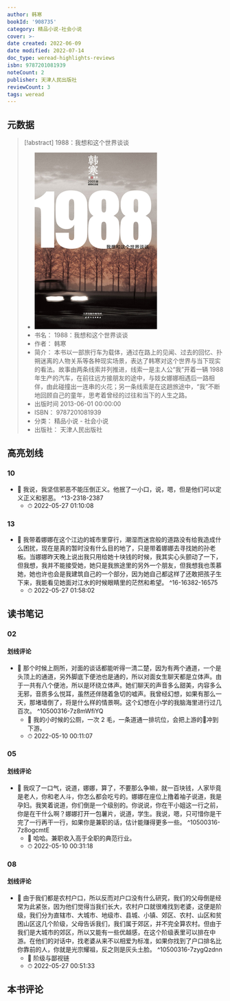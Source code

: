```yaml
---
author: 韩寒
bookId: '908735'
category: 精品小说-社会小说
cover: >-
date created: 2022-06-09
date modified: 2022-07-14
doc_type: weread-highlights-reviews
isbn: 9787201081939
noteCount: 2
publisher: 天津人民出版社
reviewCount: 3
tags: weread
---
```


## 元数据

> [!abstract] 1988：我想和这个世界谈谈
> - ![ 1988：我想和这个世界谈谈|200](Extras/Media/_1988：我想和这个世界谈谈!200.jpg)
> - 书名： 1988：我想和这个世界谈谈
> - 作者： 韩寒
> - 简介： 本书以一部旅行车为载体，通过在路上的见闻、过去的回忆、扑朔迷离的人物关系等各种现实场景，表达了韩寒对这个世界与当下现实的看法。故事由两条线索并列推进，线索一是主人公“我”开着一辆 1988 年生产的汽车，在前往远方接朋友的途中，与妓女娜娜相遇后一路相伴，由此碰撞出一连串的火花；另一条线索是在这趟旅途中，“我”不断地回顾自己的童年，思考着曾经的过往和当下的人生之路。
> - 出版时间 2013-06-01 00:00:00
> - ISBN： 9787201081939
> - 分类： 精品小说 - 社会小说
> - 出版社： 天津人民出版社

## 高亮划线

### 10

- 📌 我说，我坚信邪恶不能压倒正义。他抿了一小口，说，嗯，但是他们可以定义正义和邪恶。 ^13-2318-2387
	- ⏱ 2022-05-27 01:10:08

### 13

- 📌 我带着娜娜在这个江边的城市里穿行，潮湿而迷宫般的道路没有给我造成什么困扰，现在是真的暂时没有什么目的地了，只是带着娜娜去寻找她的孙老板。当娜娜昨天晚上说出我只用给她十块钱的时候，我其实心头颤动了一下，但我想，我并不能接受她，她只是我旅途里的另外一个朋友，但我想我也羡慕她，她也许也会是我建筑自己的一个部分，因为她自己都这样了还敢把孩子生下来，我能看见她面对江水的时候眼睛里的茫然和希望。 ^16-16382-16575
	- ⏱ 2022-05-27 01:58:02

## 读书笔记

### 02

#### 划线评论

- 📌 那个时候上厕所，对面的谈话都能听得一清二楚，因为有两个通道，一个是头顶上的通道，另外脚底下便池也是通的，所以对面女生聊天都是立体声。由于一共有八个便池，所以是环绕立体声。她们聊天的声音多么甜美，内容多么无邪，音质多么悦耳，虽然还伴随着急切的嘘声。我曾经幻想，如果有那么一天，那堵墙倒了，将是什么样的情景啊。这个幻想在小学的我脑海里进行过几百次。 ^10500316-7z8mWfiYQ
	- 💭 我的小时候的公厕，一次 2 毛，一条道通一排坑位，会把上游的💩冲到下游。
	- ⏱ 2022-05-10 00:11:07
   

### 05

#### 划线评论

- 📌 我叹了一口气，说道，娜娜，算了，不要那么争嘛，就一百块钱，人家毕竟是老人，你和老人斗，你怎么都会吃亏的。娜娜在座位上撸着袖子说道，我是孕妇。我笑着说道，你们倒是一个级别的。你说说，你在干小姐这一行之前，你是在干什么啊？娜娜打开一包薯片，说道，学生。我说，嗯，只可惜你是干完了一行再干一行，如果你是兼职的话，估计能赚得更多一些。 ^10500316-7z8ogcmtE
	- 💭 哈哈。兼职收入高于全职的典范行业。
	- ⏱ 2022-05-10 00:31:18
   

### 08

#### 划线评论

- 📌 由于我们都是农村户口，所以反而对户口没有什么研究，我们的父母倒是经常为此紧张，因为他们觉得当我们长大，农村户口就很难找到老婆，这便是阶级，我们分为直辖市、大城市、地级市、县城、小镇、郊区、农村、山区和贫困山区这几个阶级，父母告诉我们，我们属于郊区，并不完全算农村。但由于我们是大城市的郊区，所以又能有一些优越感，在这个阶级表里可以排在中游。在他们的对话中，找老婆从来不以相爱为标准，如果你找到了户口排名比你靠前的人，你就是光宗耀祖，反之则是灰头土脸。 ^10500316-7zygQzdnn
	- 💭 阶级与鄙视链
	- ⏱ 2022-05-27 00:51:33
   

## 本书评论
